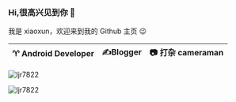 ### Hi,很高兴见到你 👋  
我是 xiaoxun，欢迎来到我的 Github 主页 😉

|  ♈️ Android Developer    |    ✍️Blogger   |    📷 打杂 cameraman   |
| ---- | ---- | ---- |

<p><img src="https://github-readme-stats.vercel.app/api?username=ljr7822&theme=material-palenight&hide_border=false&include_all_commits=false&count_private=false" alt="ljr7822" /></p>
<p><img src="https://github-readme-streak-stats.herokuapp.com/?user=ljr7822&theme=material-palenight&hide_border=false" alt="ljr7822" /></p>
<!--
**ljr7822/ljr7822** is a ✨ _special_ ✨ repository because its `README.md` (this file) appears on your GitHub profile.

Here are some ideas to get you started:

- 🔭 I’m currently working on ...
- 🌱 I’m currently learning ...
- 👯 I’m looking to collaborate on ...
- 🤔 I’m looking for help with ...
- 💬 Ask me about ...
- 📫 How to reach me: ...
- 😄 Pronouns: ...
- ⚡ Fun fact: ...
-->
